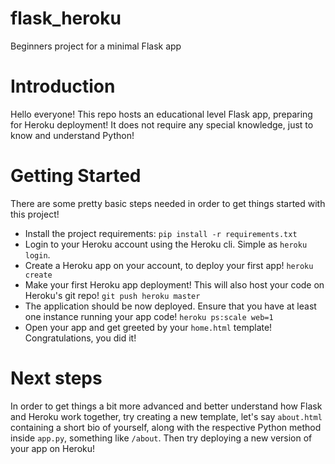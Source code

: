 # flask_heroku
Beginners project for a minimal Flask app

# Introduction
Hello everyone! This repo hosts an educational level Flask app, preparing for Heroku deployment!
It does not require any special knowledge, just to know and understand Python!

# Getting Started
There are some pretty basic steps needed in order to get things started with this project!
- Install the project requirements: `pip install -r requirements.txt`
- Login to your Heroku account using the Heroku cli. Simple as `heroku login`.
- Create a Heroku app on your account, to deploy your first app! `heroku create`
- Make your first Heroku app deployment! This will also host your code on Heroku's git repo! `git push heroku master`
- The application should be now deployed. Ensure that you have at least one instance running your app code! `heroku ps:scale web=1`
- Open your app and get greeted by your `home.html` template! Congratulations, you did it!

# Next steps
In order to get things a bit more advanced and better understand how Flask and Heroku work together, try
creating a new template, let's say `about.html` containing a short bio of yourself, along with the respective Python method inside `app.py`, something like `/about`. Then try deploying a new version of your app on Heroku!
